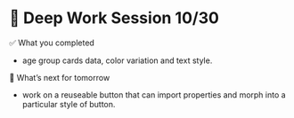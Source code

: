 # 📆 Deep Work Session 10/30

✅ What you completed
- age group cards data, color variation and text style.

🔁 What’s next for tomorrow
- work on a reuseable button that can import properties and morph into a particular style of button.

<!--
   git add .; git commit -m "daily stand-up"; git push;
   git add .; git commit -m "daily close"; git push;
-->
